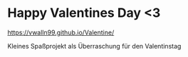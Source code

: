 # Happy Valentines Day <3

https://vwalln99.github.io/Valentine/

Kleines Spaßprojekt als Überraschung für den Valentinstag
